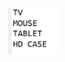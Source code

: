 <img src="https://github.com/hiranfb/lambda-function1-interface-implementation/blob/main/readme.png" width="100" />
